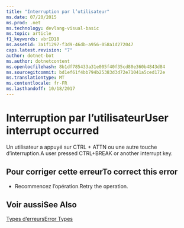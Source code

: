 ```yaml
---
title: "Interruption par l’utilisateur"
ms.date: 07/20/2015
ms.prod: .net
ms.technology: devlang-visual-basic
ms.topic: article
f1_keywords: vbrID18
ms.assetid: 3a1f1297-f3d9-46db-a956-058a1d272047
caps.latest.revision: "7"
author: dotnet-bot
ms.author: dotnetcontent
ms.openlocfilehash: 8b1df785433a31e005f40f35cd80e360b4843d84
ms.sourcegitcommit: bd1ef61f4bb794b25383d3d72e71041a5ced172e
ms.translationtype: MT
ms.contentlocale: fr-FR
ms.lasthandoff: 10/18/2017
---
```

# <a name="user-interrupt-occurred"></a><span data-ttu-id="53ea7-102">Interruption par l’utilisateur</span><span class="sxs-lookup"><span data-stu-id="53ea7-102">User interrupt occurred</span></span>
<span data-ttu-id="53ea7-103">Un utilisateur a appuyé sur CTRL + ATTN ou une autre touche d’interruption.</span><span class="sxs-lookup"><span data-stu-id="53ea7-103">A user pressed CTRL+BREAK or another interrupt key.</span></span>  
  
## <a name="to-correct-this-error"></a><span data-ttu-id="53ea7-104">Pour corriger cette erreur</span><span class="sxs-lookup"><span data-stu-id="53ea7-104">To correct this error</span></span>  
  
-   <span data-ttu-id="53ea7-105">Recommencez l’opération.</span><span class="sxs-lookup"><span data-stu-id="53ea7-105">Retry the operation.</span></span>  
  
## <a name="see-also"></a><span data-ttu-id="53ea7-106">Voir aussi</span><span class="sxs-lookup"><span data-stu-id="53ea7-106">See Also</span></span>  
 [<span data-ttu-id="53ea7-107">Types d’erreurs</span><span class="sxs-lookup"><span data-stu-id="53ea7-107">Error Types</span></span>](../../visual-basic/programming-guide/language-features/error-types.md)
